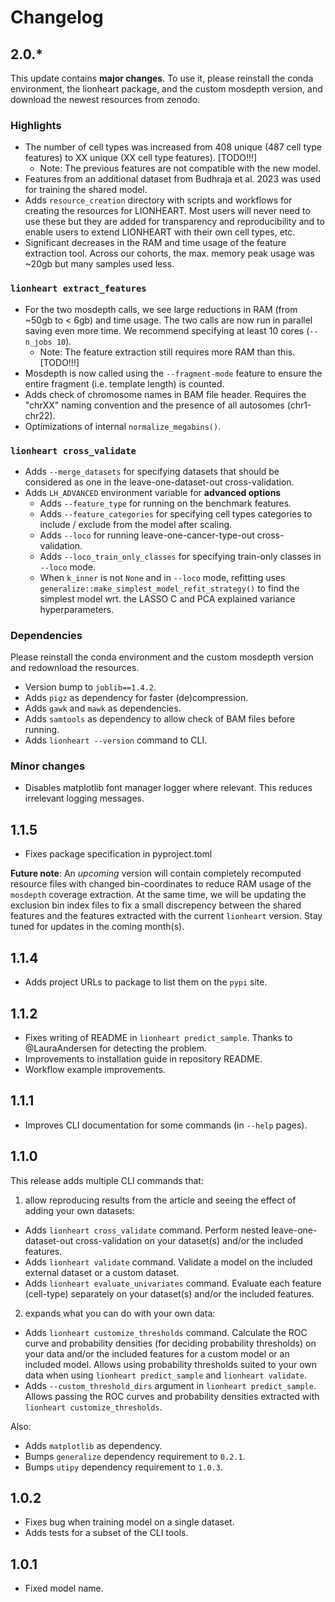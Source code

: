 # Changelog

## 2.0.*

This update contains **major changes**. To use it, please reinstall the conda environment, the lionheart package, and the custom mosdepth version, and download the newest resources from zenodo.

### Highlights

 - The number of cell types was increased from 408 unique (487 cell type features) to XX unique (XX cell type features). [TODO!!!]
   - Note: The previous features are not compatible with the new model.
 - Features from an additional dataset from Budhraja et al. 2023 was used for training the shared model.
 - Adds `resource_creation` directory with scripts and workflows for creating the resources for LIONHEART. Most users will never need to use these but they are added for transparency and reproducibility and to enable users to extend LIONHEART with their own cell types, etc.
 - Significant decreases in the RAM and time usage of the feature extraction tool. Across our cohorts, the max. memory peak usage was ~20gb but many samples used less.
 

### `lionheart extract_features`

 - For the two mosdepth calls, we see large reductions in RAM (from ~50gb to < 6gb) and time usage. The two calls are now run in parallel saving even more time. We recommend specifying at least 10 cores (`--n_jobs 10`).
   - Note: The feature extraction still requires more RAM than this. [TODO!!!]
 - Mosdepth is now called using the `--fragment-mode` feature to ensure the entire fragment (i.e. template length) is counted.
 - Adds check of chromosome names in BAM file header. Requires the "chrXX" naming convention and the presence of all autosomes (chr1-chr22).
 - Optimizations of internal `normalize_megabins()`.


### `lionheart cross_validate`

 - Adds `--merge_datasets` for specifying datasets that should be considered as one in the leave-one-dataset-out cross-validation.
 - Adds `LH_ADVANCED` environment variable for **advanced options**
   - Adds `--feature_type` for running on the benchmark features.
   - Adds `--feature_categories` for specifying cell types categories to include / exclude from the model after scaling.
   - Adds `--loco` for running leave-one-cancer-type-out cross-validation.
   - Adds `--loco_train_only_classes` for specifying train-only classes in `--loco` mode.
   - When `k_inner` is not `None` and in `--loco` mode, refitting uses `generalize::make_simplest_model_refit_strategy()` to find the simplest model wrt. the LASSO C and PCA explained variance hyperparameters.


### Dependencies

Please reinstall the conda environment and the custom mosdepth version and redownload the resources.

 - Version bump to `joblib==1.4.2`.
 - Adds `pigz` as dependency for faster (de)compression.
 - Adds `gawk` and `mawk` as dependencies.
 - Adds `samtools` as dependency to allow check of BAM files before running.
 - Adds `lionheart --version` command to CLI.


### Minor changes

 - Disables matplotlib font manager logger where relevant. This reduces irrelevant logging messages.

## 1.1.5

 - Fixes package specification in pyproject.toml

**Future note**: An *upcoming* version will contain completely recomputed resource files with changed bin-coordinates to reduce RAM usage of the `mosdepth` coverage extraction. At the same time, we will be updating the exclusion bin index files to fix a small discrepency between the shared features and the features extracted with the current `lionheart` version. Stay tuned for updates in the coming month(s).

## 1.1.4

 - Adds project URLs to package to list them on the `pypi` site.

## 1.1.2

 - Fixes writing of README in `lionheart predict_sample`. Thanks to @LauraAndersen for detecting the problem.
 - Improvements to installation guide in repository README.
 - Workflow example improvements.

## 1.1.1

 - Improves CLI documentation for some commands (in `--help` pages).

## 1.1.0

This release adds multiple CLI commands that:

1) allow reproducing results from the article and seeing the effect of adding your own datasets:

 - Adds `lionheart cross_validate` command. Perform nested leave-one-dataset-out cross-validation on your dataset(s) and/or the included features.
 - Adds `lionheart validate` command. Validate a model on the included external dataset or a custom dataset.
 - Adds `lionheart evaluate_univariates` command. Evaluate each feature (cell-type) separately on your dataset(s) and/or the included features.
 
2) expands what you can do with your own data:

 - Adds `lionheart customize_thresholds` command. Calculate the ROC curve and probability densities (for deciding probability thresholds) on your data and/or the included features for a custom model or an included model. Allows using probability thresholds suited to your own data when using `lionheart predict_sample` and `lionheart validate`.
 - Adds `--custom_threshold_dirs` argument in `lionheart predict_sample`. Allows passing the ROC curves and probability densities extracted with `lionheart customize_thresholds`.
 
Also:

 - Adds `matplotlib` as dependency.
 - Bumps `generalize` dependency requirement to `0.2.1`.
 - Bumps `utipy` dependency requirement to `1.0.3`.

## 1.0.2

 - Fixes bug when training model on a single dataset.
 - Adds tests for a subset of the CLI tools.

## 1.0.1

 - Fixed model name.